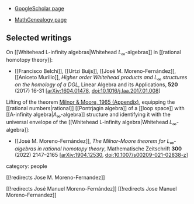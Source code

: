 


* [GoogleScholar page](https://scholar.google.com/citations?user=DZiEgu4AAAAJ)

* [MathGenealogy page](https://www.genealogy.math.ndsu.nodak.edu/id.php?id=236068)


## Selected writings

On [[Whitehead L-infinity algebras|Whitehead $L_\infty$-algebras]] in [[rational homotopy theory]]:

* [[Francisco Belchí]], [[Urtzi Buijs]], [[José M. Moreno-Fernández]], [[Aniceto Murillo]], _Higher order Whitehead products and $L_\infty$ structures on the homology of a DGL_, Linear Algebra and its Applications, **520** (2017) 16-31 &lbrack;[arXiv:1604.01478](https://arxiv.org/abs/1604.01478), [doi:10.1016/j.laa.2017.01.008](https://doi.org/10.1016/j.laa.2017.01.008)&rbrack;
    
Lifting of the theorem [Milnor & Moore, 1965 (Appendix)](Pontrjagin+ring#MilnorMoore65), equipping the [[rational numbers|rational]] [[Pontrjagin algebra]] of a [[loop space]] with [[A-infinity algebra|$A_\infty$-algebra]] structure and identifying it with the universal envelope of the [[Whitehead L-infinity algebra|Whitehead $L_\infty$-algebra]]:

* [[José M. Moreno-Fernández]], *The Milnor-Moore theorem for $L_\infty$-algebras in rational homotopy theory*, Mathematische Zeitschrift **300** (2022) 2147–2165  &lbrack;[arXiv:1904.12530](https://arxiv.org/abs/1904.12530), [doi:10.1007/s00209-021-02838-z](https://doi.org/10.1007/s00209-021-02838-z)&rbrack;


category: people


[[!redirects Jose M. Moreno-Fernandez]]

[[!redirects José Manuel Moreno-Fernández]]
[[!redirects Jose Manuel Moreno-Fernandez]]


